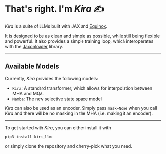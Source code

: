 # That's right. I'm _**Kira**_ ✍️


_Kira_ is a suite of LLMs built with JAX and [Equinox](https://github.com/patrick-kidger/equinox).

It is designed to be as clean and simple as possible, while still being 
flexible and powerful. It also provides a simple training loop, which interoperates with 
the [Jaxonloader](https://github.com/Artur-Galstyan/jaxonloader) library.

--- 

## Available Models

Currently, _Kira_ provides the following models:
- `Kira`: A standard transformer, which allows for interpolation between MHA and MQA.
- `Mamba`: The new selective state space model

_Kira_ can also be used as an encoder. Simply pass `mask=None` when you call _Kira_ 
and there will be no masking in the MHA (i.e. making it an encoder).

---

To get started with _Kira_, you can either install it with

```
pip3 install kira_llm
```

or simply clone the repository and cherry-pick what you need.

